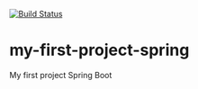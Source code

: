 [![Build Status](https://travis-ci.org/PedroGaletti/my-java-spring.svg?branch=master)](https://travis-ci.org/PedroGaletti/my-java-spring)
# my-first-project-spring
My first project Spring Boot
